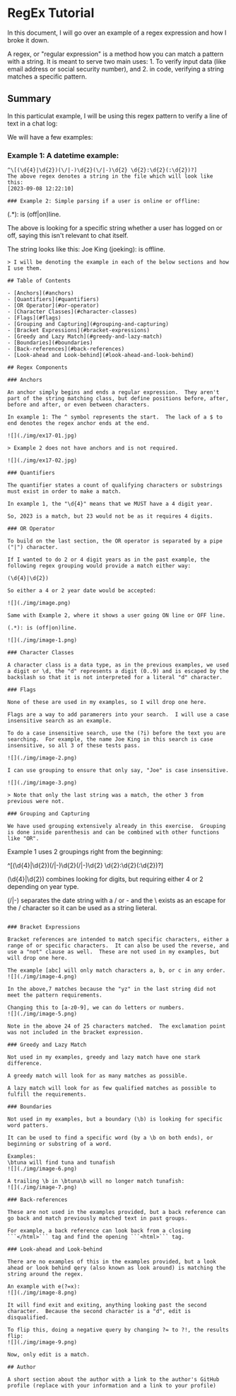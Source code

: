 # RegEx Tutorial

In this document, I will go over an example of a regex expression and how I broke it down.

A regex, or "regular expression" is a method how you can match a pattern with a string.  It is meant to serve two main uses: 1. To verify input data (like email address or social security number), and 2. in code, verifying a string matches a specific pattern.

## Summary

In this particulat example, I will be using this regex pattern to verify a line of text in a chat log:

We will have a few examples:

### Example 1: A datetime example:
```
^\[(\d{4}|\d{2})(\/|-)\d{2}(\/|-)\d{2} \d{2}:\d{2}(:\d{2})?]
The above regex denotes a string in the file which will look like this:
[2023-09-08 12:22:10]

### Example 2: Simple parsing if a user is online or offline:
```
(.*): is (off|on)line.

The above is looking for a specific string whether a user has logged on or off, saying this isn't relevant to chat itself.

The string looks like this:
Joe King (joeking): is offline.
```
> I will be denoting the example in each of the below sections and how I use them.

## Table of Contents

- [Anchors](#anchors)
- [Quantifiers](#quantifiers)
- [OR Operator](#or-operator)
- [Character Classes](#character-classes)
- [Flags](#flags)
- [Grouping and Capturing](#grouping-and-capturing)
- [Bracket Expressions](#bracket-expressions)
- [Greedy and Lazy Match](#greedy-and-lazy-match)
- [Boundaries](#boundaries)
- [Back-references](#back-references)
- [Look-ahead and Look-behind](#look-ahead-and-look-behind)

## Regex Components

### Anchors

An anchor simply begins and ends a regular expression.  They aren't part of the string matching class, but define positions before, after, before and after, or even between characters.

In example 1: The ^ symbol represents the start.  The lack of a $ to end denotes the regex anchor ends at the end.

![](./img/ex17-01.jpg)

> Example 2 does not have anchors and is not required.

![](./img/ex17-02.jpg)

### Quantifiers

The quantifier states a count of qualifying characters or substrings must exist in order to make a match.

In example 1, the "\d{4}" means that we MUST have a 4 digit year.

So, 2023 is a match, but 23 would not be as it requires 4 digits.

### OR Operator

To build on the last section, the OR operator is separated by a pipe ("|") character.

If I wanted to do 2 or 4 digit years as in the past example, the following regex grouping would provide a match either way:

(\d{4}|\d{2})

So either a 4 or 2 year date would be accepted: 

![](./img/image.png)

Same with Example 2, where it shows a user going ON line or OFF line.

(.*): is (off|on)line.

![](./img/image-1.png)

### Character Classes

A character class is a data type, as in the previous examples, we used a digit or \d, the "d" represents a digit (0..9) and is escaped by the backslash so that it is not interpreted for a literal "d" character.

### Flags

None of these are used in my examples, so I will drop one here.

Flags are a way to add paramerers into your search.  I will use a case insensitive search as an example.

To do a case insensitive search, use the (?i) before the text you are searching.  For example, the name Joe King in this search is case insensitive, so all 3 of these tests pass.

![](./img/image-2.png)

I can use grouping to ensure that only say, "Joe" is case insensitive.

![](./img/image-3.png)

> Note that only the last string was a match, the other 3 from previous were not.

### Grouping and Capturing

We have used grouping extensively already in this exercise.  Grouping is done inside parenthesis and can be combined with other functions like "OR".

```
Example 1 uses 2 groupings right from the beginning:

^\[(\d{4}|\d{2})(\/|-)\d{2}(\/|-)\d{2} \d{2}:\d{2}(:\d{2})?]

(\d{4}|\d{2}) combines looking for digits, but requiring either 4 or 2 depending on year type.

(\/|-) separates the date string with a / or - and the \ exists as an escape for the / character so it can be used as a string lieteral.
```

### Bracket Expressions

Bracket references are intended to match specific characters, either a range of or specific characters.  It can also be used the reverse, and use a "not" clause as well.  These are not used in my examples, but will drop one here.

The example [abc] will only match characters a, b, or c in any order.
![](./img/image-4.png)

In the above,7 matches because the "yz" in the last string did not meet the pattern requirements.

Changing this to [a-z0-9], we can do letters or numbers.
![](./img/image-5.png)

Note in the above 24 of 25 characters matched.  The exclamation point was not included in the bracket expression.

### Greedy and Lazy Match

Not used in my examples, greedy and lazy match have one stark difference.

A greedy match will look for as many matches as possible.

A lazy match will look for as few qualified matches as possible to fulfill the requirements.

### Boundaries

Not used in my examples, but a boundary (\b) is looking for specific word patters.

It can be used to find a specific word (by a \b on both ends), or beginning or substring of a word.

Examples:
\btuna will find tuna and tunafish
![](./img/image-6.png)

A trailing \b in \btuna\b will no longer match tunafish:
![](./img/image-7.png)

### Back-references

These are not used in the examples provided, but a back reference can go back and match previously matched text in past groups.

For example, a back reference can look back from a closing ```</html>``` tag and find the opening ```<html>``` tag.

### Look-ahead and Look-behind

There are no examples of this in the examples provided, but a look ahead or look behind qery (also known as look around) is matching the string around the regex.

An example with e(?=x):
![](./img/image-8.png)

It will find exit and exiting, anything looking past the second character.  Because the second character is a "d", edit is disqualified.

To flip this, doing a negative query by changing ?= to ?!, the results flip:
![](./img/image-9.png)

Now, only edit is a match.

## Author

A short section about the author with a link to the author's GitHub profile (replace with your information and a link to your profile)
